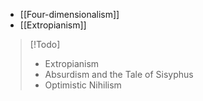 - [[Four-dimensionalism]]
- [[Extropianism]]

>[!Todo]
>- Extropianism 
>- Absurdism and the Tale of Sisyphus
>- Optimistic Nihilism



